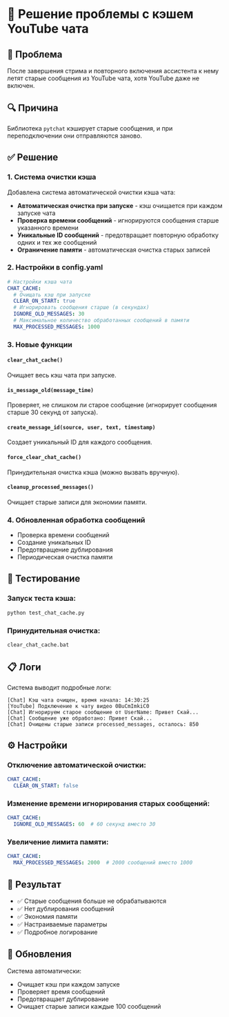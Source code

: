 # 🔧 Решение проблемы с кэшем YouTube чата

## 🚨 Проблема
После завершения стрима и повторного включения ассистента к нему летят старые сообщения из YouTube чата, хотя YouTube даже не включен.

## 🔍 Причина
Библиотека `pytchat` кэширует старые сообщения, и при переподключении они отправляются заново.

## ✅ Решение

### 1. Система очистки кэша
Добавлена система автоматической очистки кэша чата:

- **Автоматическая очистка при запуске** - кэш очищается при каждом запуске чата
- **Проверка времени сообщений** - игнорируются сообщения старше указанного времени
- **Уникальные ID сообщений** - предотвращает повторную обработку одних и тех же сообщений
- **Ограничение памяти** - автоматическая очистка старых записей

### 2. Настройки в config.yaml
```yaml
# Настройки кэша чата
CHAT_CACHE:
  # Очищать кэш при запуске
  CLEAR_ON_START: true
  # Игнорировать сообщения старше (в секундах)
  IGNORE_OLD_MESSAGES: 30
  # Максимальное количество обработанных сообщений в памяти
  MAX_PROCESSED_MESSAGES: 1000
```

### 3. Новые функции

#### `clear_chat_cache()`
Очищает весь кэш чата при запуске.

#### `is_message_old(message_time)`
Проверяет, не слишком ли старое сообщение (игнорирует сообщения старше 30 секунд от запуска).

#### `create_message_id(source, user, text, timestamp)`
Создает уникальный ID для каждого сообщения.

#### `force_clear_chat_cache()`
Принудительная очистка кэша (можно вызвать вручную).

#### `cleanup_processed_messages()`
Очищает старые записи для экономии памяти.

### 4. Обновленная обработка сообщений
- Проверка времени сообщений
- Создание уникальных ID
- Предотвращение дублирования
- Периодическая очистка памяти

## 🧪 Тестирование

### Запуск теста кэша:
```bash
python test_chat_cache.py
```

### Принудительная очистка:
```bash
clear_chat_cache.bat
```

## 📋 Логи
Система выводит подробные логи:
```
[Chat] Кэш чата очищен, время начала: 14:30:25
[YouTube] Подключение к чату видео 0BuCmImkiC0
[Chat] Игнорируем старое сообщение от UserName: Привет Скай...
[Chat] Сообщение уже обработано: Привет Скай...
[Chat] Очищены старые записи processed_messages, осталось: 850
```

## ⚙️ Настройки

### Отключение автоматической очистки:
```yaml
CHAT_CACHE:
  CLEAR_ON_START: false
```

### Изменение времени игнорирования старых сообщений:
```yaml
CHAT_CACHE:
  IGNORE_OLD_MESSAGES: 60  # 60 секунд вместо 30
```

### Увеличение лимита памяти:
```yaml
CHAT_CACHE:
  MAX_PROCESSED_MESSAGES: 2000  # 2000 сообщений вместо 1000
```

## 🎯 Результат
- ✅ Старые сообщения больше не обрабатываются
- ✅ Нет дублирования сообщений
- ✅ Экономия памяти
- ✅ Настраиваемые параметры
- ✅ Подробное логирование

## 🔄 Обновления
Система автоматически:
- Очищает кэш при каждом запуске
- Проверяет время сообщений
- Предотвращает дублирование
- Очищает старые записи каждые 100 сообщений 